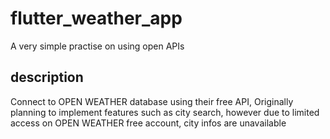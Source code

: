# flutter_weather_app

A very simple practise on using open APIs 

## description

Connect to OPEN WEATHER database using their free API,
Originally planning to implement features such as city search, however due to limited access on OPEN WEATHER free account, city infos are unavailable
